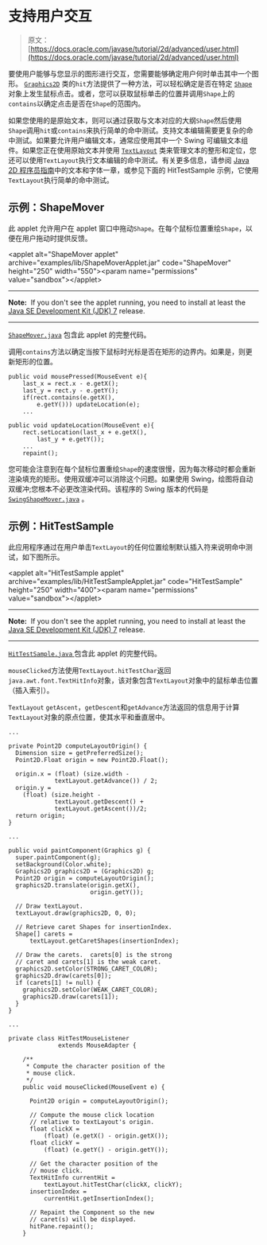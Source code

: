 # 支持用户交互

> 原文： [https://docs.oracle.com/javase/tutorial/2d/advanced/user.html](https://docs.oracle.com/javase/tutorial/2d/advanced/user.html)

要使用户能够与您显示的图形进行交互，您需要能够确定用户何时单击其中一个图形。 [`Graphics2D`](https://docs.oracle.com/javase/8/docs/api/java/awt/Graphics2D.html) 类的`hit`方法提供了一种方法，可以轻松确定是否在特定 [`Shape`](https://docs.oracle.com/javase/8/docs/api/java/awt/Shape.html) 对象上发生鼠标点击。或者，您可以获取鼠标单击的位置并调用`Shape`上的`contains`以确定点击是否在`Shape`的范围内。

如果您使用的是原始文本，则可以通过获取与文本对应的大纲`Shape`然后使用`Shape`调用`hit`或`contains`来执行简单的命中测试。支持文本编辑需要更复杂的命中测试。如果要允许用户编辑文本，通常应使用其中一个 Swing 可编辑文本组件。如果您正在使用原始文本并使用 [`TextLayout`](https://docs.oracle.com/javase/8/docs/api/java/awt/font/TextLayout.html) 类来管理文本的整形和定位，您还可以使用`TextLayout`执行文本编辑的命中测试。有关更多信息，请参阅 [Java 2D 程序员指南](https://docs.oracle.com/javase/8/docs/technotes/guides/2d/spec/j2d-bookTOC.html)中的文本和字体一章，或参见下面的 HitTestSample 示例，它使用`TextLayout`执行简单的命中测试。

## 示例：ShapeMover

此 applet 允许用户在 applet 窗口中拖动`Shape`。在每个鼠标位置重绘`Shape`，以便在用户拖动时提供反馈。

&lt;applet alt="ShapeMover applet" archive="examples/lib/ShapeMoverApplet.jar" code="ShapeMover" height="250" width="550"&gt;&lt;param name="permissions" value="sandbox"&gt;&lt;/applet&gt;

* * *

**Note:**  If you don't see the applet running, you need to install at least the [Java SE Development Kit (JDK) 7](http://www.oracle.com/technetwork/java/javase/downloads/index.html) release.

* * *

[`ShapeMover.java`](examples/ShapeMover.java) 包含此 applet 的完整代码。

调用`contains`方法以确定当按下鼠标时光标是否在矩形的边界内。如果是，则更新矩形的位置。

```
public void mousePressed(MouseEvent e){
    last_x = rect.x - e.getX();
    last_y = rect.y - e.getY();
    if(rect.contains(e.getX(),
        e.getY())) updateLocation(e);
    ...

public void updateLocation(MouseEvent e){
    rect.setLocation(last_x + e.getX(),
        last_y + e.getY());
    ...
    repaint();

```

您可能会注意到在每个鼠标位置重绘`Shape`的速度很慢，因为每次移动时都会重新渲染填充的矩形。使用双缓冲可以消除这个问题。如果使用 Swing，绘图将自动双缓冲;您根本不必更改渲染代码。该程序的 Swing 版本的代码是 [`SwingShapeMover.java`](examples/SwingShapeMover.java) 。

## 示例：HitTestSample

此应用程序通过在用户单击`TextLayout`的任何位置绘制默认插入符来说明命中测试，如下图所示。

&lt;applet alt="HitTestSample applet" archive="examples/lib/HitTestSampleApplet.jar" code="HitTestSample" height="250" width="400"&gt;&lt;param name="permissions" value="sandbox"&gt;&lt;/applet&gt;

* * *

**Note:**  If you don't see the applet running, you need to install at least the [Java SE Development Kit (JDK) 7](http://www.oracle.com/technetwork/java/javase/downloads/index.html) release.

* * *

[``HitTestSample.java`` ](examples/HitTestSample.java)包含此 applet 的完整代码。

`mouseClicked`方法使用`TextLayout.hitTestChar`返回`java.awt.font.TextHitInfo`对象，该对象包含`TextLayout`对象中的鼠标单击位置（插入索引）。

`TextLayout` `getAscent`，`getDescent`和`getAdvance`方法返回的信息用于计算`TextLayout`对象的原点位置，使其水平和垂直居中。

```
...

private Point2D computeLayoutOrigin() {
  Dimension size = getPreferredSize();
  Point2D.Float origin = new Point2D.Float();

  origin.x = (float) (size.width -
             textLayout.getAdvance()) / 2;   
  origin.y = 
    (float) (size.height -
             textLayout.getDescent() +
             textLayout.getAscent())/2;
  return origin;
}

...

public void paintComponent(Graphics g) {
  super.paintComponent(g);
  setBackground(Color.white);
  Graphics2D graphics2D = (Graphics2D) g;                
  Point2D origin = computeLayoutOrigin();
  graphics2D.translate(origin.getX(),
                       origin.getY());

  // Draw textLayout.
  textLayout.draw(graphics2D, 0, 0);

  // Retrieve caret Shapes for insertionIndex.
  Shape[] carets =
      textLayout.getCaretShapes(insertionIndex);

  // Draw the carets.  carets[0] is the strong
  // caret and carets[1] is the weak caret.   
  graphics2D.setColor(STRONG_CARET_COLOR);
  graphics2D.draw(carets[0]);                
  if (carets[1] != null) {
    graphics2D.setColor(WEAK_CARET_COLOR);
    graphics2D.draw(carets[1]);
  }       
}

...

private class HitTestMouseListener
              extends MouseAdapter {

    /**
     * Compute the character position of the
     * mouse click.
     */     
    public void mouseClicked(MouseEvent e) {

      Point2D origin = computeLayoutOrigin();

      // Compute the mouse click location
      // relative to textLayout's origin.
      float clickX =
          (float) (e.getX() - origin.getX());
      float clickY =
          (float) (e.getY() - origin.getY());

      // Get the character position of the
      // mouse click.
      TextHitInfo currentHit =
          textLayout.hitTestChar(clickX, clickY);
      insertionIndex =
          currentHit.getInsertionIndex();

      // Repaint the Component so the new
      // caret(s) will be displayed.
      hitPane.repaint();
    }

```